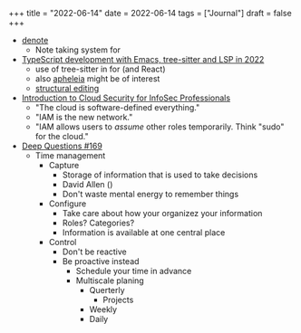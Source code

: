+++
title = "2022-06-14"
date = 2022-06-14
tags = ["Journal"]
draft = false
+++

-   [denote](https://protesilaos.com/emacs/denote)
    -   Note taking system for
-   [TypeScript development with Emacs, tree-sitter and LSP in 2022](https://vxlabs.com/2022/06/12/typescript-development-with-emacs-tree-sitter-and-lsp-in-2022/)
    -   use of tree-sitter in for (and React)
    -   also [apheleia](https://github.com/radian-software/apheleia) might be of interest
    -   [structural editing](https://www.masteringemacs.org/article/tree-sitter-complications-of-parsing-languages)
-   [Introduction to Cloud Security for InfoSec Professionals](https://www.fugue.co/blog/an-introduction-to-cloud-security-for-infosec-professionals)
    -   "The cloud is software-defined everything."
    -   "IAM is the new network."
    -   "IAM allows users to _assume_ other roles temporarily. Think "sudo" for the cloud."
-   [Deep Questions #169](https://www.youtube.com/watch?v=KZldaP-S66E&ab_channel=CalNewport)
    -   Time management
        -   Capture
            -   Storage of information that is used to take decisions
            -   David Allen ()
            -   Don't waste mental energy to remember things
        -   Configure
            -   Take care about how your organizez your information
            -   Roles? Categories?
            -   Information is available at one central place
        -   Control
            -   Don't be reactive
            -   Be proactive instead
                -   Schedule your time in advance
                -   Multiscale planing
                    -   Querterly
                        -   Projects
                    -   Weekly
                    -   Daily